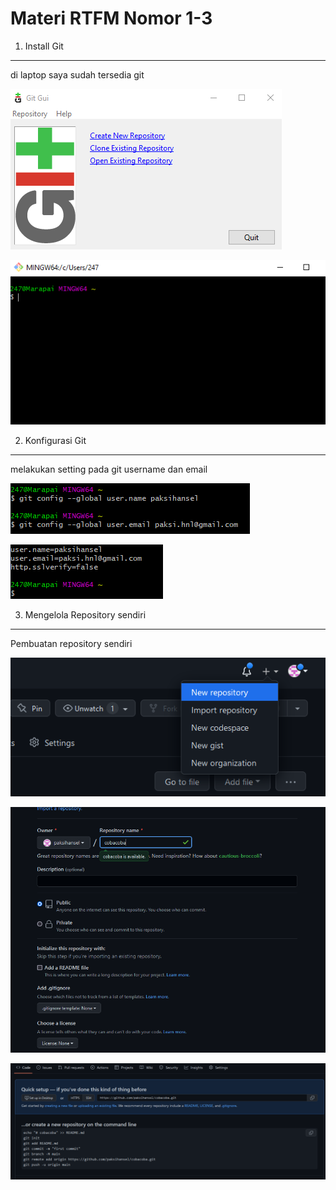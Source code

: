 Materi RTFM Nomor 1-3
=====================

1. Install Git
--------------
di laptop saya sudah tersedia git 

![01](./git-gui.png)

![02](./git-bash.png)


2. Konfigurasi Git
-----------------
melakukan setting pada git username dan email

![03](./git-setting.png)

![04](./git-list-config.png)

3. Mengelola Repository sendiri
------------------
Pembuatan repository sendiri

![05](./git-new-repo.png)

![06](./git-nama-repo.png)

![07](./git-repo-done.png)

